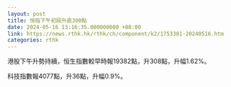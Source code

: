```yaml
---
layout: post
title: 恒指下午初段升逾300點
date: 2024-05-16 13:16:35.000000000 +08:00
link: https://news.rthk.hk/rthk/ch/component/k2/1753381-20240516.htm
categories: rthk
---
```


港股下午升勢持續，恒生指數較早時報19382點，升308點，升幅1.62%。

科技指數報4077點，升36點，升幅0.9%。
